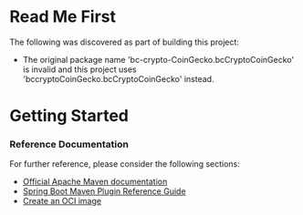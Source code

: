 # Read Me First
The following was discovered as part of building this project:

* The original package name 'bc-crypto-CoinGecko.bcCryptoCoinGecko' is invalid and this project uses 'bccryptoCoinGecko.bcCryptoCoinGecko' instead.

# Getting Started

### Reference Documentation
For further reference, please consider the following sections:

* [Official Apache Maven documentation](https://maven.apache.org/guides/index.html)
* [Spring Boot Maven Plugin Reference Guide](https://docs.spring.io/spring-boot/docs/3.2.3/maven-plugin/reference/html/)
* [Create an OCI image](https://docs.spring.io/spring-boot/docs/3.2.3/maven-plugin/reference/html/#build-image)

